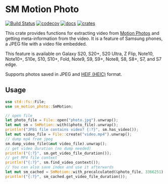 SM Motion Photo
===============

[![Build Status](https://travis-ci.org/g0ddest/sm_motion_photo.svg?branch=master)](https://travis-ci.org/g0ddest/sm_motion_photo)
[![codecov](https://codecov.io/gh/g0ddest/sm_motion_photo/branch/master/graph/badge.svg)](https://codecov.io/gh/g0ddest/sm_motion_photo)
[![docs](https://docs.rs/sm_motion_photo/badge.svg)](https://docs.rs/sm_motion_photo/)
[![crates](https://img.shields.io/crates/v/sm_motion_photo.svg)](https://crates.io/crates/sm_motion_photo)

This crate provides functions for extracting video from [Motion Photos](https://www.samsung.com/global/galaxy/what-is/motion-photo/) and getting meta-information from the video. It is a feature of Samsung phones, a JPEG file with a video file embedded.

This feature is available on Galaxy S20, S20+, S20 Ultra, Z Flip, Note10, Note10+, S10e, S10, S10+, Fold, Note9, S9, S9+, Note8, S8, S8+, S7, and S7 edge.

Supports photos saved in JPEG and [HEIF (HEIC)](https://ru.wikipedia.org/wiki/HEIF) format.

## Usage
```rust
use std::fs::File;
use sm_motion_photo::SmMotion;

// open file
let photo_file = File::open("photo.jpg").unwrap();
let mut sm = SmMotion::with(&photo_file).unwrap();
println!("JPEG file contains video? {:?}", sm.has_video());
let mut video_file = File::create("video.mp4").unwrap();
// dump mp4 from jpeg
sm.dump_video_file(&mut video_file).unwrap();
// get video duration (no dump needed)
println!("{:?}", sm.get_video_file_duration());
// get MP4 file context
println!("{:?}", sm.find_video_context());
// You can also save index and use it afterwards
let mut sm_cached = SmMotion::with_precalculated(&photo_file, 3366251).unwrap();
println!("{:?}", sm_cached.get_video_file_duration());
```